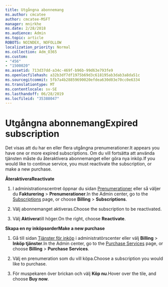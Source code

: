 ```yaml
---
title: Utgångna abonnemang
ms.author: cmcatee
author: cmcatee-MSFT
manager: mnirkhe
ms.date: 2/28/2018
ms.audience: Admin
ms.topic: article
ROBOTS: NOINDEX, NOFOLLOW
localization_priority: Normal
ms.collection: Adm_O365
ms.custom:
- "456"
- "1500020"
ms.assetid: 713d37dd-a34c-469f-b96b-99d63e793fe9
ms.openlocfilehash: a32b3df7df1975b69d3c618195ab3dab3a8da51c
ms.sourcegitcommit: 5fb7a4b28859690020efdea630d03e70cc0e6334
ms.translationtype: MT
ms.contentlocale: sv-SE
ms.lasthandoff: 06/28/2019
ms.locfileid: "35388047"
---
```

# <a name="expired-subscription"></a><span data-ttu-id="f924f-102">Utgångna abonnemang</span><span class="sxs-lookup"><span data-stu-id="f924f-102">Expired subscription</span></span>

<span data-ttu-id="f924f-103">Det visas att du har en eller flera utgångna prenumerationer.</span><span class="sxs-lookup"><span data-stu-id="f924f-103">It appears you have one or more expired subscriptions.</span></span> <span data-ttu-id="f924f-104">Om du vill fortsätta att använda tjänsten måste du återaktivera abonnemanget eller göra nya inköp.</span><span class="sxs-lookup"><span data-stu-id="f924f-104">If you would like to continue service, you must reactivate the subscription, or make a new purchase.</span></span>
  
 <span data-ttu-id="f924f-105">**Återaktivera**</span><span class="sxs-lookup"><span data-stu-id="f924f-105">**Reactivate**</span></span>
  
1. <span data-ttu-id="f924f-106">I administrationscentret öppnar du sidan [Prenumerationer](https://go.microsoft.com/fwlink/p/?linkid=842054) eller så väljer du **Fakturering** \> **Prenumerationer**.</span><span class="sxs-lookup"><span data-stu-id="f924f-106">In the Admin center, go to the [Subscriptions](https://go.microsoft.com/fwlink/p/?linkid=842054) page, or choose **Billing** \> **Subscriptions**.</span></span>

2. <span data-ttu-id="f924f-107">Välj abonnemanget aktiveras.</span><span class="sxs-lookup"><span data-stu-id="f924f-107">Choose the subscription to be reactivated.</span></span>

3. <span data-ttu-id="f924f-108">Välj **Aktivera**till höger.</span><span class="sxs-lookup"><span data-stu-id="f924f-108">On the right, choose **Reactivate**.</span></span>

 <span data-ttu-id="f924f-109">**Skapa en ny inköpsorder**</span><span class="sxs-lookup"><span data-stu-id="f924f-109">**Make a new purchase**</span></span>
  
1. <span data-ttu-id="f924f-110">Gå till sidan [Tjänster för inköp](https://go.microsoft.com/fwlink/p/?linkid=868433) i administratörscenter eller välj **Billing** \> **Inköp tjänster**.</span><span class="sxs-lookup"><span data-stu-id="f924f-110">In the Admin center, go to the [Purchase Services](https://go.microsoft.com/fwlink/p/?linkid=868433) page, or choose **Billing** \> **Purchase Services**.</span></span>

2. <span data-ttu-id="f924f-111">Välj en prenumeration som du vill köpa.</span><span class="sxs-lookup"><span data-stu-id="f924f-111">Choose a subscription you would like to purchase.</span></span>

3. <span data-ttu-id="f924f-112">För muspekaren över brickan och välj **Köp nu**.</span><span class="sxs-lookup"><span data-stu-id="f924f-112">Hover over the tile, and choose **Buy now**.</span></span>
